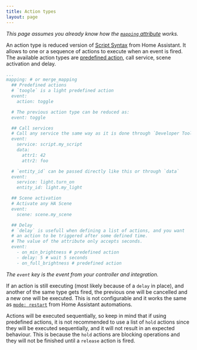 ```yaml
---
title: Action types
layout: page
---
```


_This page assumes you already know how the [`mapping` attribute](custom-controllers) works._

An action type is reduced version of [Script Syntax](https://www.home-assistant.io/docs/scripts) from Home Assistant. It allows to one or a sequence of actions to execute when an event is fired. The available action types are [predefined action](predefined-actions), call service, scene activation and delay.

```yaml
...
mapping: # or merge_mapping
  ## Predefined actions
  # `toogle` is a light predefined action
  event:
    action: toggle 

  # The previous action type can be reduced as:
  event: toggle

  ## Call services
  # Call any service the same way as it is done through `Developer Tools > Services` in HA
  event:
    service: script.my_script
    data:
      attr1: 42
      attr2: foo

  # `entity_id` can be passed directly like this or through `data`
  event:
    service: light.turn_on
    entity_id: light.my_light 

  ## Scene activation
  # Activate any HA Scene
  event:
    scene: scene.my_scene

  ## Delay
  # `delay` is usefull when defining a list of actions, and you want
  # an action to be triggered after some defined time.
  # The value of the attribute only accepts seconds.
  event:
    - on_min_brightness # predefined action
    - delay: 5 # wait 5 seconds
    - on_full_brightness # predefined action
```

_The `event` key is the event from your controller and integration._

If an action is still executing (most likely because of a `delay` in place), and another of the same type gets fired, the previous one will be cancelled and a new one will be executed. This is not configurable and it works the same as [`mode: restart`](https://www.home-assistant.io/docs/automation/modes) from Home Assistant automations.

Actions will be executed sequentially, so keep in mind that if using predefined actions, it is not recommended to use a list of `hold` actions since they will be executed sequentially, and it will not result in an expected behaviour. This is because the `hold` actions are blocking operations and they will not be finished until a `release` action is fired.
